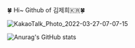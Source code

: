 :four_leaf_clover: Hi~ Github of 김제희🇰🇷:four_leaf_clover:


<!--
**KimJeHee/KimJeHee** is a ✨ _special_ ✨ repository because its `README.md` (this file) appears on your GitHub profile.

Here are some ideas to get you started:

- 🔭 I’m currently working on ...
- 🌱 I’m currently learning ...
- 👯 I’m looking to collaborate on ...
- 🤔 I’m looking for help with ...
- 💬 Ask me about ...
- 📫 How to reach me: ...
- 😄 Pronouns: ...
- ⚡ Fun fact: ...

-->

![KakaoTalk_Photo_2022-03-27-07-07-15](https://user-images.githubusercontent.com/79096475/160258579-e6a7f075-7bcc-4b6c-ba87-42483f46362b.gif)



![Anurag's GitHub stats](https://github-readme-stats.vercel.app/api?username=KimJeHee&show_icons=true&theme=radical)
